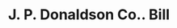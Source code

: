 ---
doi: 10.7916/D8G17BT8
date_other: '1880'
date_other_textual: 1880-1889
form: printed ephemera
genre:
- Invoices
name:
- J. P. Donaldson Co.
object_in_context_url: https://biggert.cul.columbia.edu/items/view/ave_biggert_00614
subject_hierarchical_geographic:
- Detroit, Michigan, United States
subject_name:
- J. P. Donaldson Co.
title: J. P. Donaldson Co.. Bill
sort_title: J. P. Donaldson Co.. Bill
call_number: ave_biggert_00614
coordinates:
- 42.331388888888895,-83.04583333333333
pid: ave_biggert_00614
identifiers: ave_biggert_00614
thumbnail: https://derivativo-3.library.columbia.edu/iiif/2/ldpd:343748/full/!256,256/0/native.jpg
permalink: /biggert/ave_biggert_00614/
layout: iiif-image-page
---
